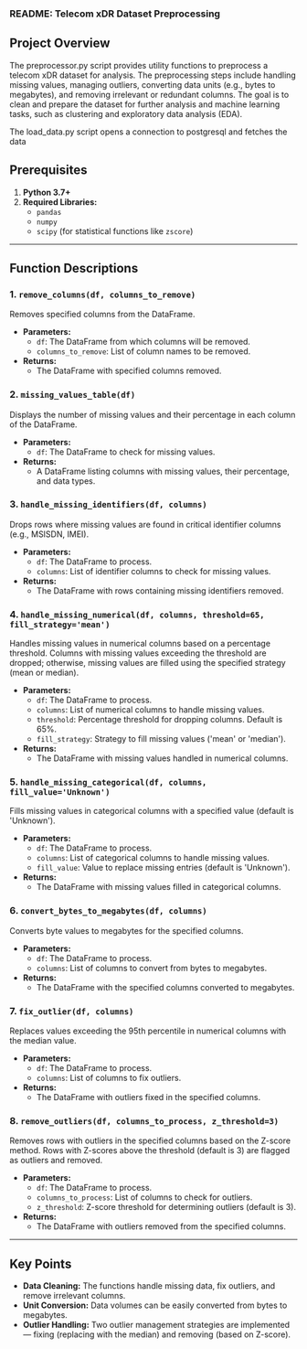 ### README: Telecom xDR Dataset Preprocessing

## Project Overview

The preprocessor.py script provides utility functions to preprocess a telecom xDR dataset for analysis. The preprocessing steps include handling missing values, managing outliers, converting data units (e.g., bytes to megabytes), and removing irrelevant or redundant columns. The goal is to clean and prepare the dataset for further analysis and machine learning tasks, such as clustering and exploratory data analysis (EDA).

The load_data.py script opens a connection to postgresql and fetches the data

## Prerequisites

1. **Python 3.7+**
2. **Required Libraries:**
   - `pandas`
   - `numpy`
   - `scipy` (for statistical functions like `zscore`)

---

## Function Descriptions

### 1. `remove_columns(df, columns_to_remove)`

Removes specified columns from the DataFrame.

- **Parameters:**
  - `df`: The DataFrame from which columns will be removed.
  - `columns_to_remove`: List of column names to be removed.
- **Returns:**
  - The DataFrame with specified columns removed.

### 2. `missing_values_table(df)`

Displays the number of missing values and their percentage in each column of the DataFrame.

- **Parameters:**
  - `df`: The DataFrame to check for missing values.
- **Returns:**
  - A DataFrame listing columns with missing values, their percentage, and data types.

### 3. `handle_missing_identifiers(df, columns)`

Drops rows where missing values are found in critical identifier columns (e.g., MSISDN, IMEI).

- **Parameters:**
  - `df`: The DataFrame to process.
  - `columns`: List of identifier columns to check for missing values.
- **Returns:**
  - The DataFrame with rows containing missing identifiers removed.

### 4. `handle_missing_numerical(df, columns, threshold=65, fill_strategy='mean')`

Handles missing values in numerical columns based on a percentage threshold. Columns with missing values exceeding the threshold are dropped; otherwise, missing values are filled using the specified strategy (mean or median).

- **Parameters:**
  - `df`: The DataFrame to process.
  - `columns`: List of numerical columns to handle missing values.
  - `threshold`: Percentage threshold for dropping columns. Default is 65%.
  - `fill_strategy`: Strategy to fill missing values ('mean' or 'median').
- **Returns:**
  - The DataFrame with missing values handled in numerical columns.

### 5. `handle_missing_categorical(df, columns, fill_value='Unknown')`

Fills missing values in categorical columns with a specified value (default is 'Unknown').

- **Parameters:**
  - `df`: The DataFrame to process.
  - `columns`: List of categorical columns to handle missing values.
  - `fill_value`: Value to replace missing entries (default is 'Unknown').
- **Returns:**
  - The DataFrame with missing values filled in categorical columns.

### 6. `convert_bytes_to_megabytes(df, columns)`

Converts byte values to megabytes for the specified columns.

- **Parameters:**
  - `df`: The DataFrame to process.
  - `columns`: List of columns to convert from bytes to megabytes.
- **Returns:**
  - The DataFrame with the specified columns converted to megabytes.

### 7. `fix_outlier(df, columns)`

Replaces values exceeding the 95th percentile in numerical columns with the median value.

- **Parameters:**
  - `df`: The DataFrame to process.
  - `columns`: List of columns to fix outliers.
- **Returns:**
  - The DataFrame with outliers fixed in the specified columns.

### 8. `remove_outliers(df, columns_to_process, z_threshold=3)`

Removes rows with outliers in the specified columns based on the Z-score method. Rows with Z-scores above the threshold (default is 3) are flagged as outliers and removed.

- **Parameters:**
  - `df`: The DataFrame to process.
  - `columns_to_process`: List of columns to check for outliers.
  - `z_threshold`: Z-score threshold for determining outliers (default is 3).
- **Returns:**
  - The DataFrame with outliers removed from the specified columns.

---

## Key Points

- **Data Cleaning:** The functions handle missing data, fix outliers, and remove irrelevant columns.
- **Unit Conversion:** Data volumes can be easily converted from bytes to megabytes.
- **Outlier Handling:** Two outlier management strategies are implemented — fixing (replacing with the median) and removing (based on Z-score).
